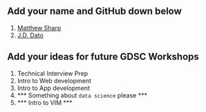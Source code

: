 ## Add your name and GitHub down below

1. [Matthew Sharp](https://github.com/MattSharp05)
2. [J.D. Dato](https://jd-dato.github.io)


## Add your ideas for future GDSC Workshops

1. Technical Interview Prep
2. Intro to Web development
3. Intro to App development
4. *** Something about `data science` please ***
5. *** Intro to VIM ***


